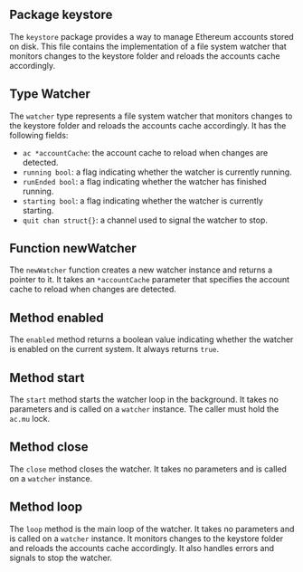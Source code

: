 ## Package keystore

The `keystore` package provides a way to manage Ethereum accounts stored on disk. This file contains the implementation of a file system watcher that monitors changes to the keystore folder and reloads the accounts cache accordingly.

## Type Watcher

The `watcher` type represents a file system watcher that monitors changes to the keystore folder and reloads the accounts cache accordingly. It has the following fields:

- `ac *accountCache`: the account cache to reload when changes are detected.
- `running bool`: a flag indicating whether the watcher is currently running.
- `runEnded bool`: a flag indicating whether the watcher has finished running.
- `starting bool`: a flag indicating whether the watcher is currently starting.
- `quit chan struct{}`: a channel used to signal the watcher to stop.

## Function newWatcher

The `newWatcher` function creates a new watcher instance and returns a pointer to it. It takes an `*accountCache` parameter that specifies the account cache to reload when changes are detected.

## Method enabled

The `enabled` method returns a boolean value indicating whether the watcher is enabled on the current system. It always returns `true`.

## Method start

The `start` method starts the watcher loop in the background. It takes no parameters and is called on a `watcher` instance. The caller must hold the `ac.mu` lock.

## Method close

The `close` method closes the watcher. It takes no parameters and is called on a `watcher` instance.

## Method loop

The `loop` method is the main loop of the watcher. It takes no parameters and is called on a `watcher` instance. It monitors changes to the keystore folder and reloads the accounts cache accordingly. It also handles errors and signals to stop the watcher.